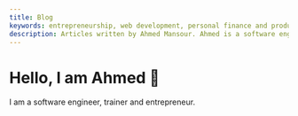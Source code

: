 ```yaml
---
title: Blog
keywords: entrepreneurship, web development, personal finance and productivity tips, accessibility, performance, UX, Javascript
description: Articles written by Ahmed Mansour. Ahmed is a software engineer, entrepreneur and trainer.
---
```

# Hello, I am Ahmed 🤝

I am a software engineer, trainer and entrepreneur.
